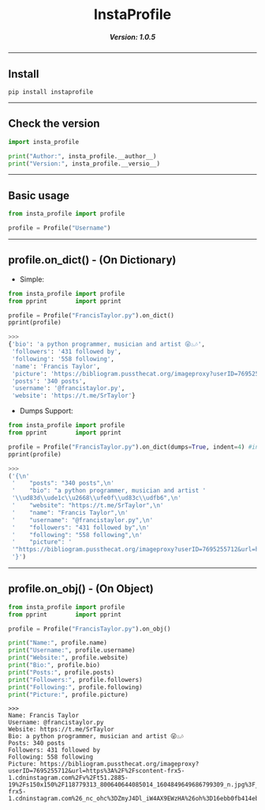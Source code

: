 <h1 align="center">InstaProfile</h1>
<h5 align="center">Version: 1.0.5</h4>

* * *
## Install

```pip install instaprofile```

* * *
## Check the version

```python
import insta_profile

print("Author:", insta_profile.__author__)
print("Version:", insta_profile.__versio__)
```

* * *
## Basic usage

```python
from insta_profile import profile

profile = Profile("Username")
```

* * * 
## profile.on_dict() - (On Dictionary)

* Simple:

```python
from insta_profile import profile
from pprint        import pprint

profile = Profile("FrancisTaylor.py").on_dict()
pprint(profile)

>>>
{'bio': 'a python programmer, musician and artist 😜♨️🎶',
 'followers': '431 followed by',
 'following': '558 following',
 'name': 'Francis Taylor',
 'picture': 'https://bibliogram.pussthecat.org/imageproxy?userID=7695255712&url=https%3A%2F%2Fscontent-frx5-1.cdninstagram.com%2Fv%2Ft51.2885-19%2Fs150x150%2F118779313_800640644085014_1604849649686799309_n.jpg%3F_nc_ht%3Dscontent-frx5-1.cdninstagram.com%26_nc_ohc%3DZmyJ4Dl_iW4AX9EWzHA%26oh%3D16ebb0fb414eb5ea3e4c47e8ccbf5c39%26oe%3D5FBFCBAB',
 'posts': '340 posts',
 'username': '@francistaylor.py',
 'website': 'https://t.me/SrTaylor'}
```

* Dumps Support:

```python
from insta_profile import profile
from pprint        import pprint

profile = Profile("FrancisTaylor.py").on_dict(dumps=True, indent=4) #indent by pattern 4, not required
pprint(profile)

>>>
('{\n'
 '    "posts": "340 posts",\n'
 '    "bio": "a python programmer, musician and artist '
 '\\ud83d\\ude1c\\u2668\\ufe0f\\ud83c\\udfb6",\n'
 '    "website": "https://t.me/SrTaylor",\n'
 '    "name": "Francis Taylor",\n'
 '    "username": "@francistaylor.py",\n'
 '    "followers": "431 followed by",\n'
 '    "following": "558 following",\n'
 '    "picture": '
 '"https://bibliogram.pussthecat.org/imageproxy?userID=7695255712&url=https%3A%2F%2Fscontent-frx5-1.cdninstagram.com%2Fv%2Ft51.2885-19%2Fs150x150%2F118779313_800640644085014_1604849649686799309_n.jpg%3F_nc_ht%3Dscontent-frx5-1.cdninstagram.com%26_nc_ohc%3DZmyJ4Dl_iW4AX9EWzHA%26oh%3D16ebb0fb414eb5ea3e4c47e8ccbf5c39%26oe%3D5FBFCBAB"\n'
 '}')
```
* * *
## profile.on_obj() - (On Object)

```python
from insta_profile import profile
from pprint        import pprint

profile = Profile("FrancisTaylor.py").on_obj()

print("Name:", profile.name)
print("Username:", profile.username)
print("Website:", profile.website)
print("Bio:", profile.bio)
print("Posts:", profile.posts)
print("Followers:", profile.followers)
print("Following:", profile.following)
print("Picture:", profile.picture)
```
```
>>>
Name: Francis Taylor
Username: @francistaylor.py
Website: https://t.me/SrTaylor
Bio: a python programmer, musician and artist 😜♨️🎶
Posts: 340 posts
Followers: 431 followed by
Following: 558 following
Picture: https://bibliogram.pussthecat.org/imageproxy?userID=7695255712&url=https%3A%2F%2Fscontent-frx5-1.cdninstagram.com%2Fv%2Ft51.2885-19%2Fs150x150%2F118779313_800640644085014_1604849649686799309_n.jpg%3F_nc_ht%3Dscontent-frx5-1.cdninstagram.com%26_nc_ohc%3DZmyJ4Dl_iW4AX9EWzHA%26oh%3D16ebb0fb414eb5ea3e4c47e8ccbf5c39%26oe%3D5FBFCBAB
```

